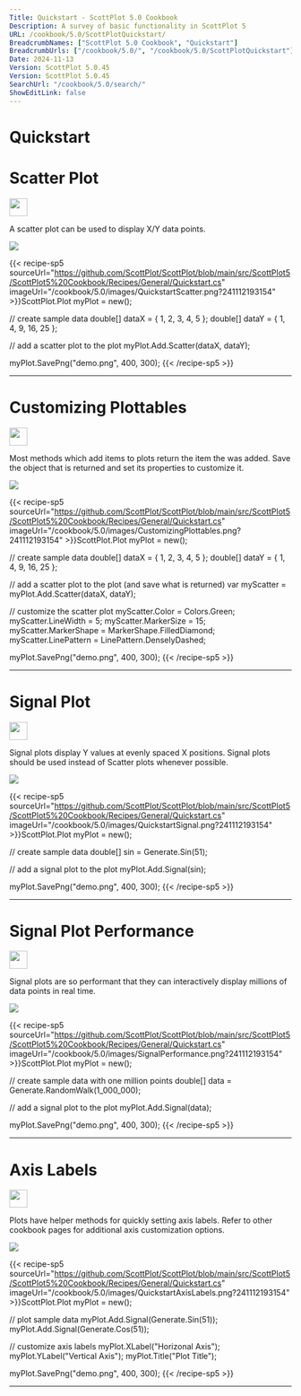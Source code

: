 ```yaml
---
Title: Quickstart - ScottPlot 5.0 Cookbook
Description: A survey of basic functionality in ScottPlot 5
URL: /cookbook/5.0/ScottPlotQuickstart/
BreadcrumbNames: ["ScottPlot 5.0 Cookbook", "Quickstart"]
BreadcrumbUrls: ["/cookbook/5.0/", "/cookbook/5.0/ScottPlotQuickstart"]
Date: 2024-11-13
Version: ScottPlot 5.0.45
Version: ScottPlot 5.0.45
SearchUrl: "/cookbook/5.0/search/"
ShowEditLink: false
---
```


<h1>Quickstart</h1>


<div class='d-flex align-items-center mt-5'>
<h1 class='me-2 text-dark my-0 border-0'>Scatter Plot</h1>
<a href='/cookbook/5.0/ScottPlotQuickstart/QuickstartScatter' target='_blank'>
<img src='/images/icons/new-window.svg' style='height: 2rem;' class='new-window-icon'>
</a>
</div>

A scatter plot can be used to display X/Y data points.

[![](/cookbook/5.0/images/QuickstartScatter.png?241112193154)](/cookbook/5.0/images/QuickstartScatter.png?241112193154)

{{< recipe-sp5 sourceUrl="https://github.com/ScottPlot/ScottPlot/blob/main/src/ScottPlot5/ScottPlot5%20Cookbook/Recipes/General/Quickstart.cs" imageUrl="/cookbook/5.0/images/QuickstartScatter.png?241112193154" >}}ScottPlot.Plot myPlot = new();

// create sample data
double[] dataX = { 1, 2, 3, 4, 5 };
double[] dataY = { 1, 4, 9, 16, 25 };

// add a scatter plot to the plot
myPlot.Add.Scatter(dataX, dataY);

myPlot.SavePng("demo.png", 400, 300);
{{< /recipe-sp5 >}}

<hr class='my-5 invisible'>



<div class='d-flex align-items-center mt-5'>
<h1 class='me-2 text-dark my-0 border-0'>Customizing Plottables</h1>
<a href='/cookbook/5.0/ScottPlotQuickstart/CustomizingPlottables' target='_blank'>
<img src='/images/icons/new-window.svg' style='height: 2rem;' class='new-window-icon'>
</a>
</div>

Most methods which add items to plots return the item the was added. Save the object that is returned and set its properties to customize it.

[![](/cookbook/5.0/images/CustomizingPlottables.png?241112193154)](/cookbook/5.0/images/CustomizingPlottables.png?241112193154)

{{< recipe-sp5 sourceUrl="https://github.com/ScottPlot/ScottPlot/blob/main/src/ScottPlot5/ScottPlot5%20Cookbook/Recipes/General/Quickstart.cs" imageUrl="/cookbook/5.0/images/CustomizingPlottables.png?241112193154" >}}ScottPlot.Plot myPlot = new();

// create sample data
double[] dataX = { 1, 2, 3, 4, 5 };
double[] dataY = { 1, 4, 9, 16, 25 };

// add a scatter plot to the plot (and save what is returned)
var myScatter = myPlot.Add.Scatter(dataX, dataY);

// customize the scatter plot
myScatter.Color = Colors.Green;
myScatter.LineWidth = 5;
myScatter.MarkerSize = 15;
myScatter.MarkerShape = MarkerShape.FilledDiamond;
myScatter.LinePattern = LinePattern.DenselyDashed;

myPlot.SavePng("demo.png", 400, 300);
{{< /recipe-sp5 >}}

<hr class='my-5 invisible'>



<div class='d-flex align-items-center mt-5'>
<h1 class='me-2 text-dark my-0 border-0'>Signal Plot</h1>
<a href='/cookbook/5.0/ScottPlotQuickstart/QuickstartSignal' target='_blank'>
<img src='/images/icons/new-window.svg' style='height: 2rem;' class='new-window-icon'>
</a>
</div>

Signal plots display Y values at evenly spaced X positions. Signal plots should be used instead of Scatter plots whenever possible.

[![](/cookbook/5.0/images/QuickstartSignal.png?241112193154)](/cookbook/5.0/images/QuickstartSignal.png?241112193154)

{{< recipe-sp5 sourceUrl="https://github.com/ScottPlot/ScottPlot/blob/main/src/ScottPlot5/ScottPlot5%20Cookbook/Recipes/General/Quickstart.cs" imageUrl="/cookbook/5.0/images/QuickstartSignal.png?241112193154" >}}ScottPlot.Plot myPlot = new();

// create sample data
double[] sin = Generate.Sin(51);

// add a signal plot to the plot
myPlot.Add.Signal(sin);

myPlot.SavePng("demo.png", 400, 300);
{{< /recipe-sp5 >}}

<hr class='my-5 invisible'>



<div class='d-flex align-items-center mt-5'>
<h1 class='me-2 text-dark my-0 border-0'>Signal Plot Performance</h1>
<a href='/cookbook/5.0/ScottPlotQuickstart/SignalPerformance' target='_blank'>
<img src='/images/icons/new-window.svg' style='height: 2rem;' class='new-window-icon'>
</a>
</div>

Signal plots are so performant that they can interactively display millions of data points in real time.

[![](/cookbook/5.0/images/SignalPerformance.png?241112193154)](/cookbook/5.0/images/SignalPerformance.png?241112193154)

{{< recipe-sp5 sourceUrl="https://github.com/ScottPlot/ScottPlot/blob/main/src/ScottPlot5/ScottPlot5%20Cookbook/Recipes/General/Quickstart.cs" imageUrl="/cookbook/5.0/images/SignalPerformance.png?241112193154" >}}ScottPlot.Plot myPlot = new();

// create sample data with one million points
double[] data = Generate.RandomWalk(1_000_000);

// add a signal plot to the plot
myPlot.Add.Signal(data);

myPlot.SavePng("demo.png", 400, 300);
{{< /recipe-sp5 >}}

<hr class='my-5 invisible'>



<div class='d-flex align-items-center mt-5'>
<h1 class='me-2 text-dark my-0 border-0'>Axis Labels</h1>
<a href='/cookbook/5.0/ScottPlotQuickstart/QuickstartAxisLabels' target='_blank'>
<img src='/images/icons/new-window.svg' style='height: 2rem;' class='new-window-icon'>
</a>
</div>

Plots have helper methods for quickly setting axis labels. Refer to other cookbook pages for additional axis customization options.

[![](/cookbook/5.0/images/QuickstartAxisLabels.png?241112193154)](/cookbook/5.0/images/QuickstartAxisLabels.png?241112193154)

{{< recipe-sp5 sourceUrl="https://github.com/ScottPlot/ScottPlot/blob/main/src/ScottPlot5/ScottPlot5%20Cookbook/Recipes/General/Quickstart.cs" imageUrl="/cookbook/5.0/images/QuickstartAxisLabels.png?241112193154" >}}ScottPlot.Plot myPlot = new();

// plot sample data
myPlot.Add.Signal(Generate.Sin(51));
myPlot.Add.Signal(Generate.Cos(51));

// customize axis labels
myPlot.XLabel("Horizonal Axis");
myPlot.YLabel("Vertical Axis");
myPlot.Title("Plot Title");

myPlot.SavePng("demo.png", 400, 300);
{{< /recipe-sp5 >}}

<hr class='my-5 invisible'>


